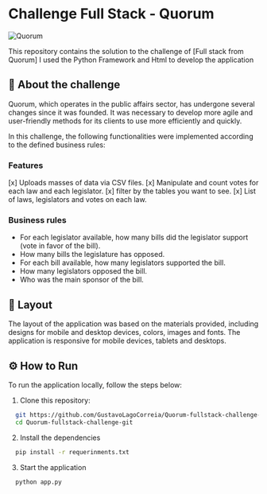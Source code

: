 # Challenge Full Stack - Quorum

![Quorum](.templates/src/images/Quorum_full_color_dark.png)

This repository contains the solution to the challenge of [Full stack from Quorum] I used the Python Framework and Html to develop the application

## 📖 About the challenge

Quorum, which operates in the public affairs sector, has undergone several changes since it was founded. It was necessary to develop more agile and user-friendly methods for its clients to use more efficiently and quickly. 

In this challenge, the following functionalities were implemented according to the defined business rules:

### Features
[x] Uploads masses of data via CSV files.
[x] Manipulate and count votes for each law and each legislator.
[x] filter by the tables you want to see.
[x] List of laws, legislators and votes on each law.

### Business rules
- For each legislator available, how many bills did the legislator support (vote in favor of the bill).
- How many bills the legislature has opposed.
- For each bill available, how many legislators supported the bill.
- How many legislators opposed the bill.
- Who was the main sponsor of the bill.

## 🎨 Layout

The layout of the application was based on the materials provided, including designs for mobile and desktop devices, colors, images and fonts. The application is responsive for mobile devices, tablets and desktops.

## ⚙️ How to Run

To run the application locally, follow the steps below:

1. Clone this repository:

```bash
  git https://github.com/GustavoLagoCorreia/Quorum-fullstack-challenge-git.git
  cd Quorum-fullstack-challenge-git

```

2. Install the dependencies

```bash
  pip install -r requerinments.txt
```

3. Start the application

```bash
  python app.py
```
